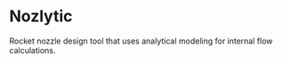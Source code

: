 # Nozlytic
Rocket nozzle design tool that uses analytical modeling for internal flow calculations. 
